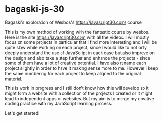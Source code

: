 # bagaski-js-30
Bagaski's exploration of Wesbos's https://javascript30.com/ course

This is my own method of working with the fantastic course by wesbos. Here is the site https://javascript30.com with all the videos. I will mostly focus on some projects in particular that i find more interesting and I will be quite slow while working on each project, since I would like to not only deeply understand the use of JavaScript in each case but also improve on the design and also take a step further and enhance the projects - since some of them have a lot of creative potential. I have also rename each project slightly in order to have it making sense more to me. However i keep the same numbering for each project to keep aligned to the original material.

This is work in progress and I still don't know how this will develop so it might form a website with a collection of the projects I created or it might lead to independent apps or websites. But my aim is to merge my creative coding practice with my JavaScript learning process.

Let's get started!
